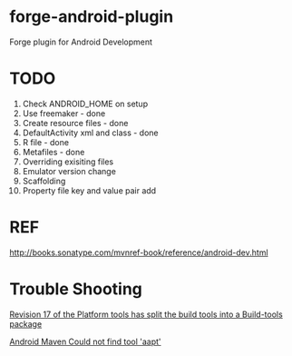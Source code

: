 forge-android-plugin
====================

Forge plugin for Android Development

TODO
========
1) Check ANDROID_HOME on setup
2) Use freemaker - done
3) Create resource files - done
4) DefaultActivity xml and class - done
5) R file - done
6) Metafiles - done
7) Overriding exisiting files
8) Emulator version change
9) Scaffolding
10) Property file key and value pair add

REF
========

http://books.sonatype.com/mvnref-book/reference/android-dev.html




Trouble Shooting
================

[Revision 17 of the Platform tools has split the build tools into a Build-tools package](https://code.google.com/p/maven-android-plugin/issues/detail?id=377&sort=-id&colspec=ID%20Type%20Component%20OpSys%20Status%20Priority%20Milestone%20Owner%20Summary)

[Android Maven Could not find tool 'aapt'](http://stackoverflow.com/questions/16619143/android-maven-could-not-find-tool-aapt)


